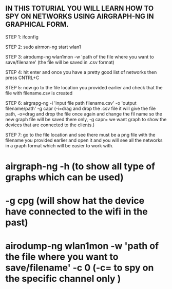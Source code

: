 ## IN THIS TOTURIAL YOU WILL LEARN HOW TO SPY ON NETWORKS USING AIRGRAPH-NG IN GRAPHICAL FORM.



STEP 1:  ifconfig

STEP 2:  sudo airmon-ng start wlan1  

STEP 3:  airodump-ng wlan1mon -w 'path of the file where you want to save/filename' (the file will be saved in .csv format) 

STEP 4:  hit enter and once you have a pretty good list of networks then press CNTRL+C

STEP 5:  now go to the file location you provided earlier and check that the file with filename.csv is created

STEP 6:  airgrapg-ng -i 'input file path filename.csv' -o 'output filename/path' -g capr (-i=drag and drop the .csv file it will give the file path, 
-o=drag and drop the file once again and change the fil name so the new graph file will be saved there only,   -g capr= we want graph to show the devices that are connected to the clients.)

STEP 7:  go to the file location and see there must be a png file with the filename you provided earlier and open it and you will see all the networks in a graph format which will be easier to work with.



# airgraph-ng -h (to show all type of graphs which can be used)

# -g cpg  (will show hat the device have connected to the wifi in the past)

# airodump-ng wlan1mon -w 'path of the file where you want to save/filename' -c 0 (-c= to spy on the specific channel only )


